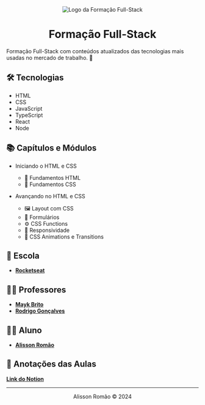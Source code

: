 <div align="center">
  <img src="https://app.rocketseat.com.br/_next/image?url=https%3A%2F%2Fxesque.rocketseat.dev%2Fplatform%2F1709658495701.svg&w=128&q=75" alt="Logo da Formação Full-Stack" />
  <h1>Formação Full-Stack</h1>
</div>
Formação Full-Stack com conteúdos atualizados das tecnologias mais usadas no mercado de trabalho. 🚀

## 🛠️ Tecnologias
- HTML
- CSS
- JavaScript
- TypeScript
- React
- Node

## 📚 Capítulos e Módulos
- Iniciando o HTML e CSS
  - 📄 Fundamentos HTML
  - 🎨 Fundamentos CSS

- Avançando no HTML e CSS
  - 🖼️ Layout com CSS
  - 📝 Formulários
  - ⚙️ CSS Functions
  - 📱 Responsividade
  - 🎥 CSS Animations e Transitions

## 🏫 Escola
- [**Rocketseat**](https://github.com/rocketseat)

## 👨‍🏫 Professores
- [**Mayk Brito**](https://github.com/maykbrito)
- [**Rodrigo Gonçalves**](https://github.com/orodrigogo)

## 👨‍🎓 Aluno
- [**Alisson Romão**](https://github.com/alissonromaosantos)

## 📝 Anotações das Aulas
[**Link do Notion**](https://puddle-scion-d20.notion.site/Forma-o-Full-Stack-a142feb0780442bc8144bb142d89a3b5?pvs=4)

---

<center>
  Alisson Romão &copy; 2024
</center>